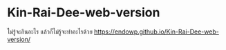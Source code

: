 # Kin-Rai-Dee-web-version
ไม่รู้จะกินอะไร แล้วก็ไม่รู้จะทำอะไรด้วย
https://endowp.github.io/Kin-Rai-Dee-web-version/
